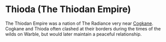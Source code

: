 # Thioda (The Thiodan Empire)

<meta property="og:description" content="The Thiodan Empire was a nation of The Radiance very near Cogkane.">

The Thiodan Empire was a nation of The Radiance very near [Cogkane](cogkane/introduction.md). Cogkane and Thioda often clashed at their borders during the times of the wilds on Warble, but would later maintain a peaceful relationship.